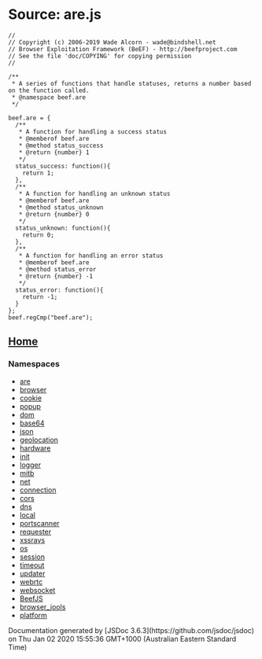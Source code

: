 <div id="main">

# Source: are.js

<section>

<article>

    //
    // Copyright (c) 2006-2019 Wade Alcorn - wade@bindshell.net
    // Browser Exploitation Framework (BeEF) - http://beefproject.com
    // See the file 'doc/COPYING' for copying permission
    //

    /** 
     * A series of functions that handle statuses, returns a number based on the function called.
     * @namespace beef.are
     */

    beef.are = {
      /**
       * A function for handling a success status
       * @memberof beef.are
       * @method status_success 
       * @return {number} 1
       */
      status_success: function(){
        return 1;
      },
      /**
       * A function for handling an unknown status
       * @memberof beef.are
       * @method status_unknown 
       * @return {number} 0
       */  
      status_unknown: function(){
        return 0;
      },
      /**
       * A function for handling an error status
       * @memberof beef.are
       * @method status_error 
       * @return {number} -1
       */  
      status_error: function(){
        return -1;
      }
    };
    beef.regCmp("beef.are");

</article>

</section>

</div>

<nav>

## [Home](index.html)

### Namespaces

*   [are](beef.are.html)
*   [browser](beef.browser.html)
*   [cookie](beef.browser.cookie.html)
*   [popup](beef.browser.popup.html)
*   [dom](beef.dom.html)
*   [base64](beef.encode.base64.html)
*   [json](beef.encode.json.html)
*   [geolocation](beef.geolocation.html)
*   [hardware](beef.hardware.html)
*   [init](beef.init.html)
*   [logger](beef.logger.html)
*   [mitb](beef.mitb.html)
*   [net](beef.net.html)
*   [connection](beef.net.connection.html)
*   [cors](beef.net.cors.html)
*   [dns](beef.net.dns.html)
*   [local](beef.net.local.html)
*   [portscanner](beef.net.portscanner.html)
*   [requester](beef.net.requester.html)
*   [xssrays](beef.net.xssrays.html)
*   [os](beef.os.html)
*   [session](beef.session.html)
*   [timeout](beef.timeout.html)
*   [updater](beef.updater.html)
*   [webrtc](beef.webrtc.html)
*   [websocket](beef.websocket.html)
*   [BeefJS](BeefJS.html)
*   [browser_jools](browser_jools.html)
*   [platform](platform.html)

</nav>

<footer>Documentation generated by [JSDoc 3.6.3](https://github.com/jsdoc/jsdoc) on Thu Jan 02 2020 15:55:36 GMT+1000 (Australian Eastern Standard Time)</footer>

<script>prettyPrint();</script>